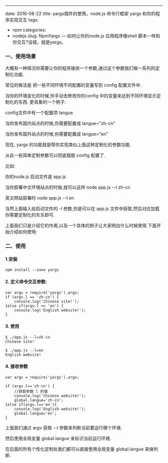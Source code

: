 ---
date: 2016-08-22
title: yargs插件的使用，node.js 命令行框架 yargs 和你的程序实现交互
tags: 
  - npm
categories: 
  - nodejs
slug: NpmYargs
---如何让你的node.js 应用程序像shell 脚本一样和你交互?没错，就是yargs。
<!-- more -->

### 一、使用场景
大概有一种情况你需要让你的程序接收一个参数,通过这个参数我们做一系列的定制化功能.

常见的做法是 把一些不同环境不同配置的变量写到 config 配置文件中.

当你的环境变化的时候,你手动去修改你的config 中的变量来达到不同环境显示定制化的东西.
更具象的一个例子:

config文件中有一个配置项 langue

当你发布国内站点的时候,你需要配置成 langue="zh-cn"

当你发布国外站点的时候,你需要配置成 langue="en"



现在, yargs 的功能就是帮你实现类似上面这种定制化的参数功能.

从此一些简单定制参数可以彻底摆脱 config 配置了.



比如:

你的node.js 启动文件是 app.js

当你部署中文环境站点的时候,就可以这样  node app.js --l zh-cn

英文网站部署时  node app.js --l en



当然上面输入给启动文件的 -l 参数,你是可以在 app.js 文件中获取,然后对应加载你需要定制化的东东即可.



上面我们只是介绍它的作用,以及一个具体的例子让大家明白什么时候使用.下面开始介绍如何使用:


### 二、使用

#### 1.安装
`npm install --save yargs`

#### 2. 定义命令交互参数:

```
var argv = require('yargs').argv;
if (argv.l == 'zh-cn') {
    console.log('Chinese site!');
}else if(argv.l == 'en') {
    console.log('English website!');
}
```

#### 3. 使用

```
$ ./app.js --l=zh-cn
Chinese site!

$ ./app.js --l=en
English website!
```

#### 4. 接收参数

```
var argv = require('yargs').argv;

if (argv.l=='zh-cn') {
    //获取参数 l 的值
    console.log('Chinese website!');
    global.langue='zh-cn';
}else if(argv.l=='en'){
    console.log('English website!');
    global.langue='en';
}
```

上面我们通过 argv 获取 --l 参数来判断当前要运行哪个环境.

然后使用全局变量 global.langue 来标识当前运行环境.

在后面的所有个性化定制处我们都可以直接使用全局变量 global.langue 来做判断.
